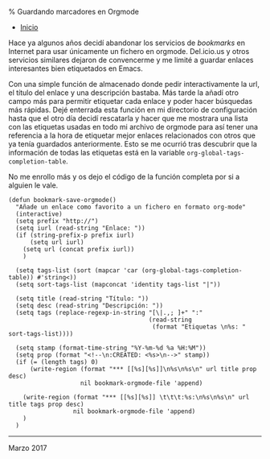 % Guardando marcadores en Orgmode

- [Inicio](../index.html)


Hace ya algunos años decidí abandonar los servicios de *bookmarks* en Internet
para usar únicamente un fichero en orgmode. Del.icio.us y otros servicios
similares dejaron de convencerme y me limité a guardar enlaces interesantes bien
etiquetados en Emacs.

Con una simple función de almacenado donde pedir interactivamente la url, el
título del enlace y una descripción bastaba. Más tarde la añadí otro campo más
para permitir etiquetar cada enlace y poder hacer búsquedas más rápidas. Dejé
enterrada esta función en mi directorio de configuración hasta que el otro día
decidí rescatarla y hacer que me mostrara una lista con las etiquetas usadas en
todo mi archivo de orgmode para así tener una referencia a la hora de etiquetar
mejor enlaces relacionados con otros que ya tenía guardados anteriormente. Esto
se me ocurrió tras descubrir que la información de todas las etiquetas está en
la variable `org-global-tags-completion-table`.

No me enrollo más y os dejo el código de la función completa por si a alguien
le vale. 

    (defun bookmark-save-orgmode()
      "Añade un enlace como favorito a un fichero en formato org-mode"
      (interactive)
      (setq prefix "http://")
      (setq iurl (read-string "Enlace: "))
      (if (string-prefix-p prefix iurl)
          (setq url iurl)
        (setq url (concat prefix iurl))
        )
    
      (setq tags-list (sort (mapcar 'car (org-global-tags-completion-table)) #'string<))
      (setq sort-tags-list (mapconcat 'identity tags-list "|"))
    
      (setq title (read-string "Título: "))
      (setq desc (read-string "Descripción: "))
      (setq tags (replace-regexp-in-string "[\|.,; ]+" ":" 
                                           (read-string 
                                            (format "Etiquetas \n%s: " sort-tags-list))))
      
      (setq stamp (format-time-string "%Y-%m-%d %a %H:%M"))
      (setq prop (format "<!--\n:CREATED: <%s>\n-->" stamp))
      (if (= (length tags) 0)
          (write-region (format "*** [[%s][%s]]\n%s\n%s\n" url title prop desc) 
                        nil bookmark-orgmode-file 'append)
        
        (write-region (format "*** [[%s][%s]] \t\t\t:%s:\n%s\n%s\n" url title tags prop desc) 
                      nil bookmark-orgmode-file 'append)
        )
      )


---

Marzo 2017

